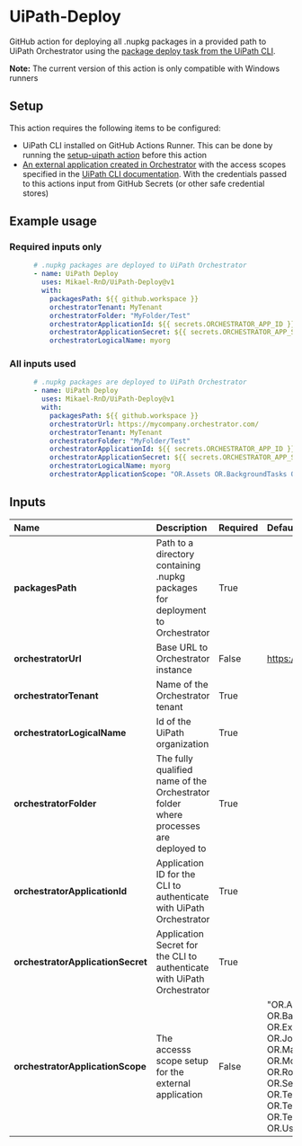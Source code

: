 # UiPath-Deploy

GitHub action for deploying all .nupkg packages in a provided path to UiPath Orchestrator using the [package deploy task from the UiPath CLI](https://docs.uipath.com/test-suite/automation-cloud/latest/user-guide/deploying-a-package-to-orchestrator).

**Note:** The current version of this action is only compatible with Windows runners

## Setup

This action requires the following items to be configured:

- UiPath CLI installed on GitHub Actions Runner. This can be done by running the [setup-uipath action](https://github.com/Mikael-RnD/setup-uipath) before this action
- [An external application created in Orchestrator](https://docs.uipath.com/automation-cloud/automation-cloud/latest/admin-guide/managing-external-applications) with the access scopes specified in the [UiPath CLI documentation](https://docs.uipath.com/test-suite/automation-cloud/latest/user-guide/executing-tasks-cli). With the credentials passed to this actions input from GitHub Secrets (or other safe credential stores)

## Example usage

### Required inputs only

```yml
      # .nupkg packages are deployed to UiPath Orchestrator
      - name: UiPath Deploy
        uses: Mikael-RnD/UiPath-Deploy@v1
        with:
          packagesPath: ${{ github.workspace }}
          orchestratorTenant: MyTenant
          orchestratorFolder: "MyFolder/Test" 
          orchestratorApplicationId: ${{ secrets.ORCHESTRATOR_APP_ID }}
          orchestratorApplicationSecret: ${{ secrets.ORCHESTRATOR_APP_SECRET }}
          orchestratorLogicalName: myorg
```

### All inputs used

```yml
      # .nupkg packages are deployed to UiPath Orchestrator
      - name: UiPath Deploy
        uses: Mikael-RnD/UiPath-Deploy@v1
        with:
          packagesPath: ${{ github.workspace }}
          orchestratorUrl: https://mycompany.orchestrator.com/
          orchestratorTenant: MyTenant
          orchestratorFolder: "MyFolder/Test" 
          orchestratorApplicationId: ${{ secrets.ORCHESTRATOR_APP_ID }}
          orchestratorApplicationSecret: ${{ secrets.ORCHESTRATOR_APP_SECRET }}
          orchestratorLogicalName: myorg
          orchestratorApplicationScope: "OR.Assets OR.BackgroundTasks OR.Execution OR.Folders OR.Jobs OR.Machines.Read OR.Monitoring OR.Robots.Read OR.Settings.Read OR.TestSets OR.TestSetExecutions OR.TestSetSchedules OR.Users.Read"
```

## Inputs

|Name|Description|Required|Default value|
|:--|:--|:--|:--|
|**packagesPath**|Path to a directory containing .nupkg packages for deployment to Orchestrator|True||
|**orchestratorUrl**|Base URL to Orchestrator instance|False|<https://cloud.uipath.com/>|
|**orchestratorTenant**|Name of the Orchestrator tenant|True||
|**orchestratorLogicalName**|Id of the UiPath organization|True||
|**orchestratorFolder**|The fully qualified name of the Orchestrator folder where processes are deployed to|True||
|**orchestratorApplicationId**|Application ID for the CLI to authenticate with UiPath Orchestrator|True||
|**orchestratorApplicationSecret**|Application Secret for the CLI to authenticate with UiPath Orchestrator|True||
|**orchestratorApplicationScope**|The accesss scope setup for the external application|False|"OR.Assets OR.BackgroundTasks OR.Execution OR.Folders OR.Jobs OR.Machines.Read OR.Monitoring OR.Robots.Read OR.Settings.Read OR.TestSets OR.TestSetExecutions OR.TestSetSchedules OR.Users.Read"|
